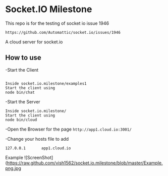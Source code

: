
# Socket.IO Milestone

This repo is for the testing of socket io issue 1946

``https://github.com/Automattic/socket.io/issues/1946``

A cloud server for socket.io

## How to use

-Start the Client

```

Inside socket.io.milestone/examples1
Start the client using 
node bin/chat
```

-Start the Server

```
Inside socket.io.milestone/
Start the client using 
node bin/cloud
```

-Open the Browser for the page 
``http://app1.cloud.io:3001/``

-Change your hosts file to add

``
127.0.0.1       app1.cloud.io
``


Example
![ScreenShot](https://raw.github.com/vish1562/socket.io.milestone/blob/master/Example.png.jpg

